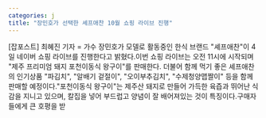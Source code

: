 ```yaml
---
categories: j
title: "장민호가 선택한 셰프애찬 10월 쇼핑 라이브 진행"
---
```

[잡포스트] 최혜진 기자 = 가수 장민호가 모델로 활동중인 한식 브랜드 "셰프애찬"이 4일 네이버 쇼핑 라이브를 진행한다고 밝혔다.이번 쇼핑 라이브는 오전 11시에 시작되며 "제주 프리미엄 돼지 포천이동식 왕구이"를 판매한다. 더불어 함께 먹기 좋은 셰프애찬의 인기상품 "파김치", "알배기 겉절이", "오이부추김치", "수제청양맵짤이" 등을 함께 판매할 예정이다."포천이동식 왕구이"는 제주산 돼지로 만들어 가득한 육즙과 뛰어난 식감을 지니고 있으며, 칼집을 넣어 부드럽고 양념이 잘 배어져있는 것이 특징이다.구매자들에게 큰 호평을 받